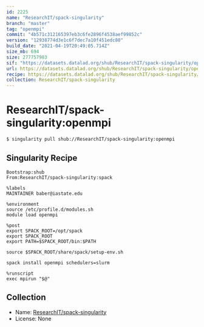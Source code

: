 ```yaml
---
id: 2225
name: "ResearchIT/spack-singularity"
branch: "master"
tag: "openmpi"
commit: "4b571c312165397eb3c6fe2896f4538aef99852c"
version: "12938774d3e1c6f7dec7a10f451edc80"
build_date: "2021-04-19T20:49:05.714Z"
size_mb: 694
size: 277757983
sif: "https://datasets.datalad.org/shub/ResearchIT/spack-singularity/openmpi/2021-04-19-4b571c31-12938774/12938774d3e1c6f7dec7a10f451edc80.simg"
url: https://datasets.datalad.org/shub/ResearchIT/spack-singularity/openmpi/2021-04-19-4b571c31-12938774/
recipe: https://datasets.datalad.org/shub/ResearchIT/spack-singularity/openmpi/2021-04-19-4b571c31-12938774/Singularity
collection: ResearchIT/spack-singularity
---
```


# ResearchIT/spack-singularity:openmpi

```bash
$ singularity pull shub://ResearchIT/spack-singularity:openmpi
```

## Singularity Recipe

```singularity
Bootstrap:shub
From:ResearchIT/spack-singularity:spack

%labels
MAINTAINER baber@iastate.edu

%environment
source /etc/profile.d/modules.sh
module load openmpi

%post
export SPACK_ROOT=/opt/spack
export SPACK_ROOT
export PATH=$SPACK_ROOT/bin:$PATH

source $SPACK_ROOT/share/spack/setup-env.sh

spack install openmpi schedulers=slurm

%runscript
exec mpirun "$@"
```

## Collection

 - Name: [ResearchIT/spack-singularity](https://github.com/ResearchIT/spack-singularity)
 - License: None

